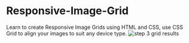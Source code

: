 # Responsive-Image-Grid
Learn to create Responsive Image Grids using HTML and CSS, use CSS Grid to align your images to suit any device type. 
![step 3 grid results](https://github.com/hizki-rp/Responsive-Image-Grid/assets/103578496/3f32e3e4-067f-4b3d-8a4b-dea4d3b38763)
